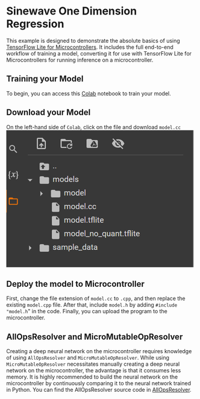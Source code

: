 # **Sinewave One Dimension Regression**

This example is designed to demonstrate the absolute basics of using [TensorFlow
Lite for Microcontrollers](https://www.tensorflow.org/lite/microcontrollers).
It includes the full end-to-end workflow of training a model, converting it for
use with TensorFlow Lite for Microcontrollers for running inference on a
microcontroller.


## **Training your Model**
To begin, you can access this [Colab](https://colab.research.google.com/drive/1vES2qk8-JptLO6YunULyVJsXeh9xgvpA?usp=sharing) notebook to train your model.


## **Download your Model**
On the left-hand side of `Colab`, click on the file and download `model.cc`
![123](../assets/2.png)

## **Deploy the model to Microcontroller**
First, change the file extension of `model.cc` to `.cpp`, and then replace the existing `model.cpp` file. After that, include `model.h` by adding `#include "model.h`" in the code. Finally, you can upload the program to the microcontroller.

## **AllOpsResolver and MicroMutableOpResolver**
Creating a deep neural network on the microcontroller requires knowledge of using `AllOpsResolver` and `MicroMutableOpResolver`. While using `MicroMutableOpResolver` necessitates manually creating a deep neural network on the microcontroller, the advantage is that it consumes less memory. It is highly recommended to build the neural network on the microcontroller by continuously comparing it to the neural network trained in Python. You can find the AllOpsResolver source code in [AllOpsResolver](../../../src/tensorflow/lite/micro/all_ops_resolver.cpp).
